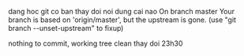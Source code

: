 dang hoc git co ban
thay doi noi dung cai nao
On branch master
Your branch is based on 'origin/master', but the upstream is gone.
  (use "git branch --unset-upstream" to fixup)

nothing to commit, working tree clean
thay doi 23h30
